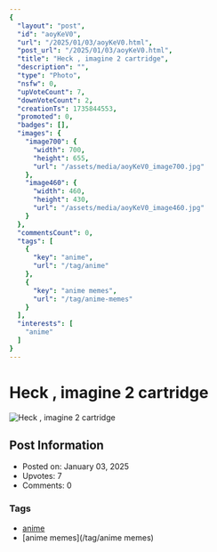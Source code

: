 ```yaml
---
{
  "layout": "post",
  "id": "aoyKeV0",
  "url": "/2025/01/03/aoyKeV0.html",
  "post_url": "/2025/01/03/aoyKeV0.html",
  "title": "Heck , imagine 2 cartridge",
  "description": "",
  "type": "Photo",
  "nsfw": 0,
  "upVoteCount": 7,
  "downVoteCount": 2,
  "creationTs": 1735844553,
  "promoted": 0,
  "badges": [],
  "images": {
    "image700": {
      "width": 700,
      "height": 655,
      "url": "/assets/media/aoyKeV0_image700.jpg"
    },
    "image460": {
      "width": 460,
      "height": 430,
      "url": "/assets/media/aoyKeV0_image460.jpg"
    }
  },
  "commentsCount": 0,
  "tags": [
    {
      "key": "anime",
      "url": "/tag/anime"
    },
    {
      "key": "anime memes",
      "url": "/tag/anime-memes"
    }
  ],
  "interests": [
    "anime"
  ]
}
---
```


# Heck , imagine 2 cartridge

![Heck , imagine 2 cartridge](/assets/media/aoyKeV0_image700.jpg)

## Post Information

- Posted on: January 03, 2025
- Upvotes: 7
- Comments: 0

### Tags

- [anime](/tag/anime)
- [anime memes](/tag/anime memes)
